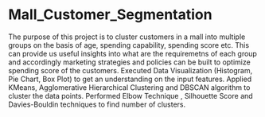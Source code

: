 # Mall_Customer_Segmentation
The purpose of this project is to cluster customers in a mall into multiple groups on the basis of age, spending capability, spending score etc. This can provide us useful insights into what are the requiremetns of each group and accordingly marketing strategies and policies can be built to optimize spending score of the customers.
Executed Data Visualization (Histogram, Pie Chart, Box Plot) to get an understanding on the input features.
Applied KMeans, Agglomerative Hierarchical Clustering and DBSCAN algorithm to cluster the data points.
Performed Elbow Technique , Silhouette Score and Davies-Bouldin techniques to find number of clusters.
